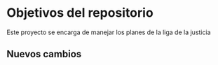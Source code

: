 # Objetivos del repositorio

Este proyecto se encarga de manejar los planes de la liga de la justicia


## Nuevos cambios
